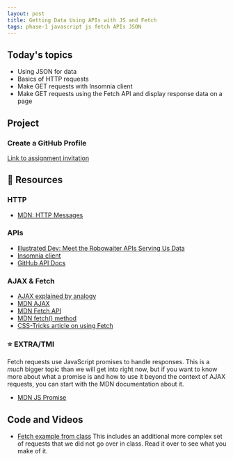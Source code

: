 ```yaml
---
layout: post
title: Getting Data Using APIs with JS and Fetch
tags: phase-1 javascript js fetch APIs JSON
---
```


## Today's topics

- Using JSON for data
- Basics of HTTP requests
- Make GET requests with Insomnia client
- Make GET requests using the Fetch API and display response data on a page

## Project

### Create a GitHub Profile

[Link to assignment invitation](https://classroom.github.com/a/Q6EARW2r)

## 🔖 Resources

### HTTP

- [MDN: HTTP Messages](https://developer.mozilla.org/en-US/docs/Web/HTTP/Messages )

### APIs
- [Illustrated Dev: Meet the Robowaiter APIs Serving Us Data](https://illustrated.dev/api)
- [Insomnia client](https://support.insomnia.rest/article/11-getting-started)
- [GitHub API Docs](https://developer.github.com/v3/)

### AJAX & Fetch

- [AJAX explained by analogy](https://blog.codeanalogies.com/2018/01/15/ajax-basics-explained-by-working-at-a-fast-food-restaurant/)
- [MDN AJAX](https://developer.mozilla.org/en-US/docs/Web/Guide/AJAX)
- [MDN Fetch API](https://developer.mozilla.org/en-US/docs/Web/API/Fetch_API)
- [MDN fetch() method](https://developer.mozilla.org/en-US/docs/Web/API/WindowOrWorkerGlobalScope/fetch)
- [CSS-Tricks article on using Fetch](https://css-tricks.com/using-fetch/)


### ⭐ EXTRA/TMI

Fetch requests use JavaScript promises to handle responses. This is a _much_ bigger topic than we will get into right now, but if you want to know more about what a promise is and how to use it beyond the context of AJAX requests, you can start with the MDN documentation about it.

- [MDN JS Promise](https://developer.mozilla.org/en-US/docs/Web/JavaScript/Reference/Global_Objects/Promise)


## Code and Videos

- [Fetch example from class](https://github.com/momentum-team-5/examples/tree/main/js-fetch) This includes an additional more complex set of requests that we did not go over in class. Read it over to see what you make of it.
